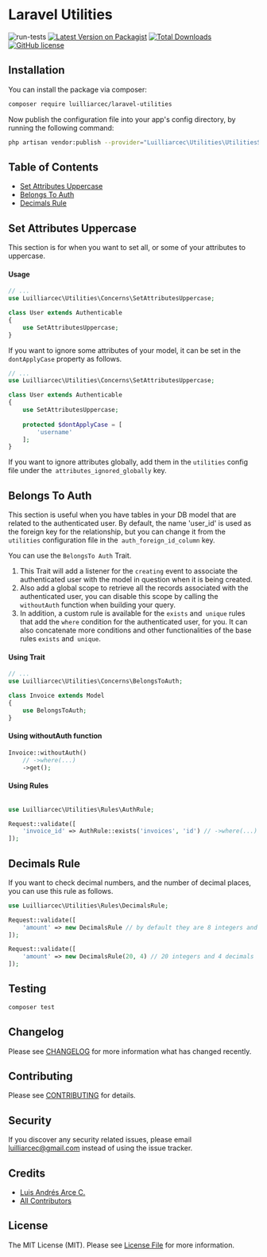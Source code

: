 # Laravel Utilities

![run-tests](https://github.com/luilliarcec/laravel-utilities/workflows/run-tests/badge.svg)
[![Latest Version on Packagist](https://img.shields.io/packagist/v/luilliarcec/laravel-utilities.svg)](https://packagist.org/packages/luilliarcec/laravel-utilities)
[![Total Downloads](https://img.shields.io/packagist/dt/luilliarcec/laravel-utilities)](https://packagist.org/packages/luilliarcec/laravel-utilities)
[![GitHub license](https://img.shields.io/github/license/luilliarcec/laravel-utilities)](https://github.com/luilliarcec/laravel-utilities/blob/develop/LICENSE.md)

## Installation

You can install the package via composer:

```bash
composer require luilliarcec/laravel-utilities
```

Now publish the configuration file into your app's config directory, by running the following command:

```bash
php artisan vendor:publish --provider="Luilliarcec\Utilities\UtilitiesServiceProvider"
```

## Table of Contents

- [Set Attributes Uppercase](#set-attributes-uppercase)
- [Belongs To Auth](#belongs-to-auth)
- [Decimals Rule](#decimals-rule)

## Set Attributes Uppercase

This section is for when you want to set all, or some of your attributes to uppercase.

#### Usage

```php
// ...
use Luilliarcec\Utilities\Concerns\SetAttributesUppercase;

class User extends Authenticable
{
    use SetAttributesUppercase;
}
```

If you want to ignore some attributes of your model, it can be set in the `dontApplyCase` property as follows.

```php
// ...
use Luilliarcec\Utilities\Concerns\SetAttributesUppercase;

class User extends Authenticable
{
    use SetAttributesUppercase;
    
    protected $dontApplyCase = [
        'username'
    ];
}    
```

If you want to ignore attributes globally, add them in the `utilities` config file under
the` attributes_ignored_globally` key.

## Belongs To Auth

This section is useful when you have tables in your DB model that are related to the authenticated user. By default, the
name 'user_id' is used as the foreign key for the relationship, but you can change it from the `utilities` configuration
file in the` auth_foreign_id_column` key.

You can use the `BelongsTo Auth` Trait.

1. This Trait will add a listener for the `creating` event to associate the authenticated user with the model in
   question when it is being created.
2. Also add a global scope to retrieve all the records associated with the authenticated user, you can disable this
   scope by calling the `withoutAuth` function when building your query.
3. In addition, a custom rule is available for the `exists` and` unique` rules that add the `where` condition for the
   authenticated user, for you. It can also concatenate more conditions and other functionalities of the base
   rules `exists` and` unique`.

#### Using Trait

```php
// ...
use Luilliarcec\Utilities\Concerns\BelongsToAuth;

class Invoice extends Model
{
    use BelongsToAuth;
}
```

#### Using withoutAuth function

```php
Invoice::withoutAuth()
    // ->where(...)
    ->get();
```

#### Using Rules

```php

use Luilliarcec\Utilities\Rules\AuthRule;

Request::validate([
    'invoice_id' => AuthRule::exists('invoices', 'id') // ->where(...)
]);
```

## Decimals Rule

If you want to check decimal numbers, and the number of decimal places, you can use this rule as follows.

```php
use Luilliarcec\Utilities\Rules\DecimalsRule;

Request::validate([
    'amount' => new DecimalsRule // by default they are 8 integers and 2 decimals
]);

Request::validate([
    'amount' => new DecimalsRule(20, 4) // 20 integers and 4 decimals
]);
```

## Testing

``` bash
composer test
```

## Changelog

Please see [CHANGELOG](CHANGELOG.md) for more information what has changed recently.

## Contributing

Please see [CONTRIBUTING](CONTRIBUTING.md) for details.

## Security

If you discover any security related issues, please email luilliarcec@gmail.com instead of using the issue tracker.

## Credits

- [Luis Andrés Arce C.](https://github.com/luilliarcec)
- [All Contributors](../../contributors)

## License

The MIT License (MIT). Please see [License File](LICENSE.md) for more information.
